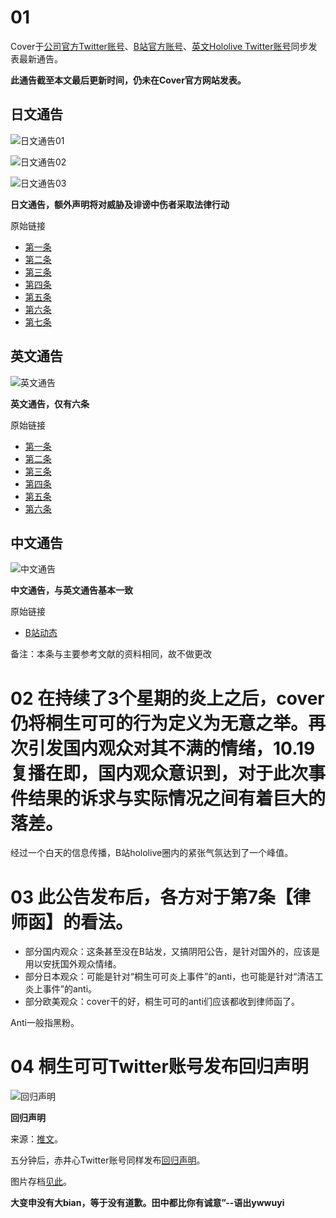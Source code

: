 # 01

Cover于[公司官方Twitter账号](https://twitter.com/cover_corp)、[B站官方账号](https://space.bilibili.com/286700005/dynamic)、[英文Hololive Twitter账号](https://twitter.com/hololive_en)同步发表最新通告。

**此通告截至本文最后更新时间，仍未在Cover官方网站发表。**

## 日文通告

![日文通告01](img-hololive-notice-jp-01.png)

![日文通告02](img-hololive-notice-jp-02.png)

![日文通告03](img-hololive-notice-jp-03.png)

**日文通告，额外声明将对威胁及诽谤中伤者采取法律行动**

原始链接

- [第一条](https://twitter.com/cover_corp/status/1317631969887318016)
- [第二条](https://twitter.com/cover_corp/status/1317631971149840385)
- [第三条](https://twitter.com/cover_corp/status/1317631972479365121)
- [第四条](https://twitter.com/cover_corp/status/1317631998265942017)
- [第五条](https://twitter.com/cover_corp/status/1317631999746560001)
- [第六条](https://twitter.com/cover_corp/status/1317632000941981696)
- [第七条](https://twitter.com/cover_corp/status/1317632788292497408)

## 英文通告

![英文通告](img-hololive-notice-en.png)

**英文通告，仅有六条**

原始链接

- [第一条](https://twitter.com/hololive_En/status/1317641891140096001)
- [第二条](https://twitter.com/hololive_En/status/1317641988171132929)
- [第三条](https://twitter.com/hololive_En/status/1317642072648609792)
- [第四条](https://twitter.com/hololive_En/status/1317642164713578498)
- [第五条](https://twitter.com/hololive_En/status/1317642244896161792)
- [第六条](https://twitter.com/hololive_En/status/1317642308901236736)


## 中文通告

![中文通告](img-hololive-notice-zh.png)

**中文通告，与英文通告基本一致**

原始链接

- [B站动态](https://t.bilibili.com/447296826428115628)

备注：本条与主要参考文献的资料相同，故不做更改

# 02 在持续了3个星期的炎上之后，cover仍将桐生可可的行为定义为无意之举。再次引发国内观众对其不满的情绪，10.19复播在即，国内观众意识到，对于此次事件结果的诉求与实际情况之间有着巨大的落差。

经过一个白天的信息传播，B站hololive圈内的紧张气氛达到了一个峰值。

# 03 此公告发布后，各方对于第7条【律师函】的看法。

- 部分国内观众：这条甚至没在B站发，又搞阴阳公告，是针对国外的，应该是用以安抚国外观众情绪。
- 部分日本观众：可能是针对“桐生可可炎上事件”的anti，也可能是针对“清洁工炎上事件”的anti。
- 部分欧美观众：cover干的好，桐生可可的anti们应该都收到律师函了。

Anti一般指黑粉。

# 04 桐生可可Twitter账号发布回归声明

![回归声明](img-coco-return-notice.jpg)

**回归声明**

来源：[推文](https://twitter.com/kiryucoco/status/1317844576682475522)。

五分钟后，赤井心Twitter账号同样发布[回归声明](https://twitter.com/akaihaato/status/1317846343138770950)。

图片存档[见此](img-haato-return-notice.jpg)。

**大变申没有大bian，等于没有道歉。田中都比你有诚意”--语出ywwuyi**